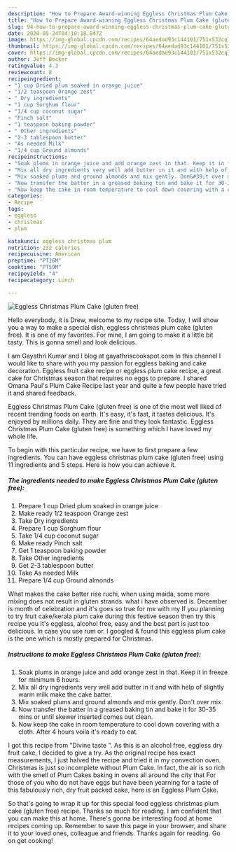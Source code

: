 ```yaml
---
description: "How to Prepare Award-winning Eggless Christmas Plum Cake (gluten free)"
title: "How to Prepare Award-winning Eggless Christmas Plum Cake (gluten free)"
slug: 94-how-to-prepare-award-winning-eggless-christmas-plum-cake-gluten-free
date: 2020-05-24T04:10:18.847Z
image: https://img-global.cpcdn.com/recipes/64aedad93c144101/751x532cq70/eggless-christmas-plum-cake-gluten-free-recipe-main-photo.jpg
thumbnail: https://img-global.cpcdn.com/recipes/64aedad93c144101/751x532cq70/eggless-christmas-plum-cake-gluten-free-recipe-main-photo.jpg
cover: https://img-global.cpcdn.com/recipes/64aedad93c144101/751x532cq70/eggless-christmas-plum-cake-gluten-free-recipe-main-photo.jpg
author: Jeff Becker
ratingvalue: 4.3
reviewcount: 8
recipeingredient:
- "1 cup Dried plum soaked in orange juice"
- "1/2 teaspoon Orange zest"
- " Dry ingredients"
- "1 cup Sorghum flour"
- "1/4 cup coconut sugar"
- "Pinch salt"
- "1 teaspoon baking powder"
- " Other ingredients"
- "2-3 tablespoon butter"
- "As needed Milk"
- "1/4 cup Ground almonds"
recipeinstructions:
- "Soak plums in orange juice and add orange zest in that. Keep it in freeze for minimum 6 hours."
- "Mix all dry ingredients very well add butter in it and with help of slightly warm milk make the cake batter."
- "Mix soaked plums and ground almonds and mix gently. Don&#39;t over mix."
- "Now transfer the batter in a greased baking tin and bake it for 30-35 mins or until skewer inserted comes out clean."
- "Now keep the cake in room temperature to cool down covering with a cloth. After 4 hours voila it&#39;s ready to eat."
categories:
- Recipe
tags:
- eggless
- christmas
- plum

katakunci: eggless christmas plum 
nutrition: 232 calories
recipecuisine: American
preptime: "PT16M"
cooktime: "PT59M"
recipeyield: "4"
recipecategory: Lunch

---
```



![Eggless Christmas Plum Cake (gluten free)](https://img-global.cpcdn.com/recipes/64aedad93c144101/751x532cq70/eggless-christmas-plum-cake-gluten-free-recipe-main-photo.jpg)

Hello everybody, it is Drew, welcome to my recipe site. Today, I will show you a way to make a special dish, eggless christmas plum cake (gluten free). It is one of my favorites. For mine, I am going to make it a little bit tasty. This is gonna smell and look delicious.

I am Gayathri Kumar and I blog at gayathriscookspot.com In this channel I would like to share with you my passion for eggless baking and cake decoration. Eggless fruit cake recipe or eggless plum cake recipe, a great cake for Christmas season that requires no eggs to prepare. I shared Omana Paul&#39;s Plum Cake Recipe last year and quite a few people have tried it and shared feedback.

Eggless Christmas Plum Cake (gluten free) is one of the most well liked of recent trending foods on earth. It's easy, it's fast, it tastes delicious. It's enjoyed by millions daily. They are fine and they look fantastic. Eggless Christmas Plum Cake (gluten free) is something which I have loved my whole life.


To begin with this particular recipe, we have to first prepare a few ingredients. You can have eggless christmas plum cake (gluten free) using 11 ingredients and 5 steps. Here is how you can achieve it.

##### The ingredients needed to make Eggless Christmas Plum Cake (gluten free):

1. Prepare 1 cup Dried plum soaked in orange juice
1. Make ready 1/2 teaspoon Orange zest
1. Take  Dry ingredients
1. Prepare 1 cup Sorghum flour
1. Take 1/4 cup coconut sugar
1. Make ready Pinch salt
1. Get 1 teaspoon baking powder
1. Take  Other ingredients
1. Get 2-3 tablespoon butter
1. Take As needed Milk
1. Prepare 1/4 cup Ground almonds


What makes the cake batter rise ruchi, when using maida, some more mixing does not result in gluten strands. what i have observed is. December is month of celebration and it&#39;s goes so true for me with my If you planning to try fruit cake/kerala plum cake during this festive season then try this recipe you It&#39;s eggless, alcohol free, easy and the best part is just too delicious. In case you use rum or. I googled &amp; found this eggless plum cake is the one which is mostly prepared for Christmas. 

##### Instructions to make Eggless Christmas Plum Cake (gluten free):

1. Soak plums in orange juice and add orange zest in that. Keep it in freeze for minimum 6 hours.
1. Mix all dry ingredients very well add butter in it and with help of slightly warm milk make the cake batter.
1. Mix soaked plums and ground almonds and mix gently. Don&#39;t over mix.
1. Now transfer the batter in a greased baking tin and bake it for 30-35 mins or until skewer inserted comes out clean.
1. Now keep the cake in room temperature to cool down covering with a cloth. After 4 hours voila it&#39;s ready to eat.


I got this recipe from &#34;Divine taste &#34;. As this is an alcohol free, eggless dry fruit cake, I decided to give a try. As the original recipe has exact measurements, I just halved the recipe and tried it in my convection oven. Christmas is just so incomplete without Plum Cake. In fact, the air is so rich with the smell of Plum Cakes baking in ovens all around the city that For those of you who do not have eggs but have been yearning for a taste of this fabulously rich, dry fruit packed cake, here is an Eggless Plum Cake. 

So that's going to wrap it up for this special food eggless christmas plum cake (gluten free) recipe. Thanks so much for reading. I am confident that you can make this at home. There's gonna be interesting food at home recipes coming up. Remember to save this page in your browser, and share it to your loved ones, colleague and friends. Thanks again for reading. Go on get cooking!
